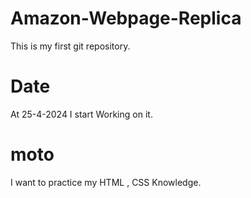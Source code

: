 # Amazon-Webpage-Replica
This is my first git repository. 

# Date
At 25-4-2024 I start Working on it.

# moto
I want to practice my HTML , CSS Knowledge. 
